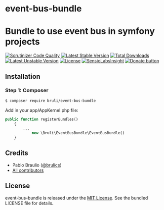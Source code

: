 # event-bus-bundle
Bundle to use event bus in symfony projects
======
[![Scrutinizer Code Quality](https://scrutinizer-ci.com/g/bruli/event-bus-bundle/badges/quality-score.png?b=master)](https://scrutinizer-ci.com/g/bruli/event-bus-bundle/?branch=master)
[![Latest Stable Version](https://poser.pugx.org/bruli/event-bus-bundle/v/stable.svg)](https://packagist.org/packages/bruli/event-bus-bundle) 
[![Total Downloads](https://poser.pugx.org/bruli/event-bus-bundle/downloads)](https://packagist.org/packages/bruli/event-bus-bundle) 
[![Latest Unstable Version](https://poser.pugx.org/bruli/event-bus-bundle/v/unstable.svg)](https://packagist.org/packages/bruli/event-bus-bundle) 
[![License](https://poser.pugx.org/bruli/event-bus-bundle/license.svg)](https://packagist.org/packages/bruli/event-bus-bundle)
[![SensioLabsInsight](https://insight.sensiolabs.com/projects/c402ad75-26d7-4dc9-b774-c064b16d30cf/mini.png)](https://insight.sensiolabs.com/projects/c402ad75-26d7-4dc9-b774-c064b16d30cf)
[![Donate button](https://www.paypalobjects.com/en_US/i/btn/btn_donate_SM.gif)](https://www.paypal.me/brulics)

## Installation

### Step 1: Composer

```bash
$ composer require bruli/event-bus-bundle
```

Add in your app/AppKernel.php file:

```php
public function registerBundles()
    {
        ...
            new \Bruli\EventBusBundle\EventBusBundle()
    }
```

## Credits

* Pablo Braulio ([@brulics](https://twitter.com/brulics))
* [All contributors](https://github.com/bruli/event-bus-bundle/graphs/contributors)

## License

event-bus-bundle is released under the [MIT License](https://opensource.org/licenses/MIT). See the bundled LICENSE file for details.
